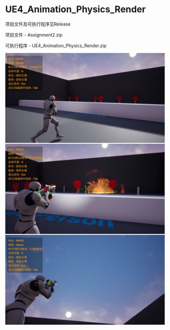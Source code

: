 # UE4_Animation_Physics_Render

项目文件及可执行程序见Release

项目文件 - Assignment2.zip

可执行程序 - UE4_Animation_Physics_Render.zip

![image](ScreenShots/ScreenShot1.jpg)
![image](ScreenShots/ScreenShot2.jpg)
![image](ScreenShots/ScreenShot3.jpg)
